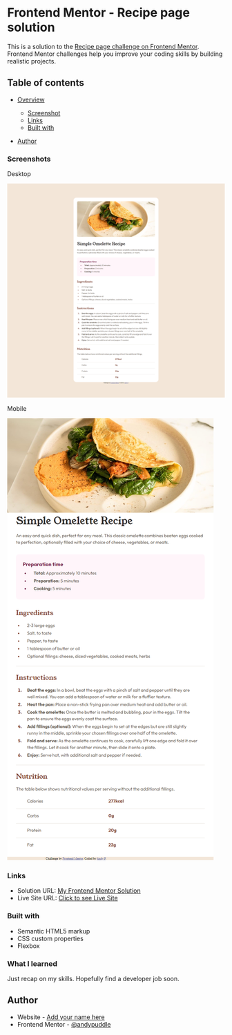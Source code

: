 # Frontend Mentor - Recipe page solution

This is a solution to the [Recipe page challenge on Frontend Mentor](https://www.frontendmentor.io/challenges/recipe-page-KiTsR8QQKm). Frontend Mentor challenges help you improve your coding skills by building realistic projects. 

## Table of contents

- [Overview](#overview)
  - [Screenshot](#screenshot)
  - [Links](#links)
  - [Built with](#built-with)
 
- [Author](#author)

### Screenshots

Desktop

![](https://github.com/andypuddle/recipe-page/blob/main/assets/images/Desktop%20View.png?raw=true)

Mobile

![](https://github.com/andypuddle/recipe-page/blob/main/assets/images/Mobile%20view.png?raw=true)


### Links

- Solution URL: [My Frontend Mentor Solution](https://www.frontendmentor.io/solutions/recipe-page-lm0EHyAvKq)
- Live Site URL: [Click to see Live Site](https://andypuddle.github.io/recipe-page/)


### Built with

- Semantic HTML5 markup
- CSS custom properties
- Flexbox


### What I learned

Just recap on my skills. Hopefully find a developer job soon.


## Author

- Website - [Add your name here](https://www.your-site.com)
- Frontend Mentor - [@andypuddle](https://www.frontendmentor.io/profile/andypuddle)
